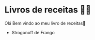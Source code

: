 # Livros de receitas :man_cook:

Olá Bem vindo ao meu livro de receitas:wave:

- Strogonoff de Frango


